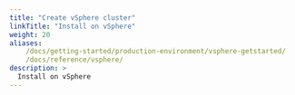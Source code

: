 ```yaml
---
title: "Create vSphere cluster" 
linkTitle: "Install on vSphere" 
weight: 20
aliases:
    /docs/getting-started/production-environment/vsphere-getstarted/
    /docs/reference/vsphere/
description: >
  Install on vSphere
---
```


